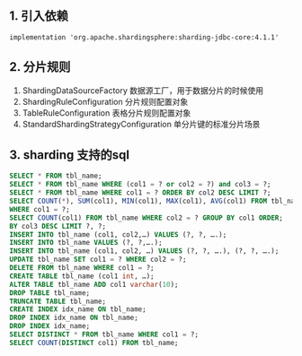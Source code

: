 
## 1. 引入依赖

    implementation 'org.apache.shardingsphere:sharding-jdbc-core:4.1.1'
## 2. 分片规则
1. ShardingDataSourceFactory 数据源工厂，用于数据分片的时候使用
2. ShardingRuleConfiguration 分片规则配置对象
3. TableRuleConfiguration 表格分片规则配置对象
4. StandardShardingStrategyConfiguration  单分片键的标准分片场景



## 3. sharding 支持的sql
```sql
SELECT * FROM tbl_name;
SELECT * FROM tbl_name WHERE (col1 = ? or col2 = ?) and col3 = ?;
SELECT * FROM tbl_name WHERE col1 = ? ORDER BY col2 DESC LIMIT ?;
SELECT COUNT(*), SUM(col1), MIN(col1), MAX(col1), AVG(col1) FROM tbl_name;
WHERE col1 = ?;
SELECT COUNT(col1) FROM tbl_name WHERE col2 = ? GROUP BY col1 ORDER;
BY col3 DESC LIMIT ?, ?;
INSERT INTO tbl_name (col1, col2,…) VALUES (?, ?, ….);
INSERT INTO tbl_name VALUES (?, ?,….);
INSERT INTO tbl_name (col1, col2, …) VALUES (?, ?, ….), (?, ?, ….);
UPDATE tbl_name SET col1 = ? WHERE col2 = ?;
DELETE FROM tbl_name WHERE col1 = ?;
CREATE TABLE tbl_name (col1 int, …);
ALTER TABLE tbl_name ADD col1 varchar(10);
DROP TABLE tbl_name;
TRUNCATE TABLE tbl_name;
CREATE INDEX idx_name ON tbl_name;
DROP INDEX idx_name ON tbl_name;
DROP INDEX idx_name;
SELECT DISTINCT * FROM tbl_name WHERE col1 = ?;
SELECT COUNT(DISTINCT col1) FROM tbl_name;
```



